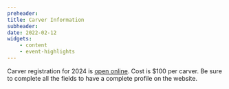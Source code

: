 ```yaml
---
preheader: 
title: Carver Information
subheader: 
date: 2022-02-12
widgets:
    - content
    - event-highlights
---
```


Carver registration for 2024 is [open online](https://register.chainsawrendezvous.org/carvers/). Cost is $100 per carver. Be sure to complete all the fields to have a complete profile on the website.